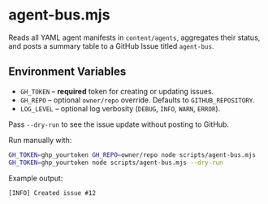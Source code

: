 # agent-bus.mjs

Reads all YAML agent manifests in `content/agents`, aggregates their status, and posts a summary table to a GitHub Issue titled `agent-bus`.

## Environment Variables

- `GH_TOKEN` – **required** token for creating or updating issues.
- `GH_REPO` – optional `owner/repo` override. Defaults to `GITHUB_REPOSITORY`.
- `LOG_LEVEL` – optional log verbosity (`DEBUG`, `INFO`, `WARN`, `ERROR`).

Pass `--dry-run` to see the issue update without posting to GitHub.

Run manually with:

```bash
GH_TOKEN=ghp_yourtoken GH_REPO=owner/repo node scripts/agent-bus.mjs
GH_TOKEN=ghp_yourtoken node scripts/agent-bus.mjs --dry-run
```

Example output:

```text
[INFO] Created issue #12
```
